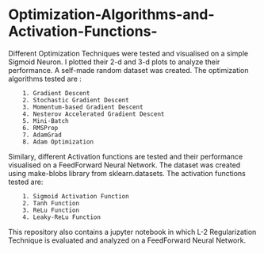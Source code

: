# Optimization-Algorithms-and-Activation-Functions-

Different Optimization Techniques were tested and visualised on a simple Sigmoid Neuron. I plotted their 2-d and 3-d plots to analyze their performance. A self-made random dataset was created. The optimization algorithms tested are : 
    
        1. Gradient Descent
        2. Stochastic Gradient Descent
        3. Momentum-based Gradient Descent
        4. Nesterov Accelerated Gradient Descent
        5. Mini-Batch 
        6. RMSProp
        7. AdamGrad
        8. Adam Optimization


Similary, different Activation functions are tested and their performance visualised on a FeedForward Neural Network. The dataset was created using make-blobs library from sklearn.datasets. The activation functions tested are:
   
        1. Sigmoid Activation Function
        2. Tanh Function
        3. ReLu Function
        4. Leaky-ReLu Function
  
 This repository also contains a jupyter notebook in which L-2 Regularization Technique is evaluated and analyzed on a FeedForward Neural Network.
